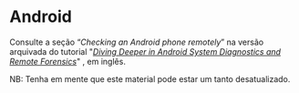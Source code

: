 # Android

Consulte a seção “_Checking an Android phone remotely_” na versão arquivada do tutorial "[_Diving Deeper in Android System Diagnostics and Remote Forensics_](https://web.archive.org/web/20220928085050/https://nex.sx/tech/2022/02/04/diving-deeper-in-android-system-diagnostics.html)" , em inglês.

NB: Tenha em mente que este material pode estar um tanto desatualizado.
